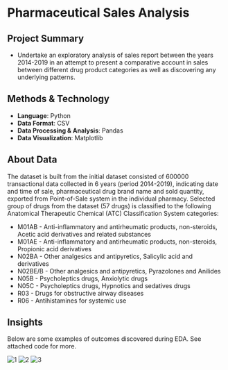 # Pharmaceutical Sales Analysis

## Project Summary
* Undertake an exploratory analysis of sales report between the years 2014-2019 in an attempt to present a comparative account in sales between different drug product categories as well as discovering any underlying patterns.

## Methods & Technology
* **Language**: Python
* **Data Format**: CSV
* **Data Processing & Analysis**: Pandas
* **Data Visualization**: Matplotlib

## About Data
The dataset is built from the initial dataset consisted of 600000 transactional data collected in 6 years (period 2014-2019), indicating date and time of sale, pharmaceutical drug brand name and sold quantity, exported from Point-of-Sale system in the individual pharmacy. Selected group of drugs from the dataset (57 drugs) is classified to the following Anatomical Therapeutic Chemical (ATC) Classification System categories:

* M01AB - Anti-inflammatory and antirheumatic products, non-steroids, Acetic acid derivatives and related substances
* M01AE - Anti-inflammatory and antirheumatic products, non-steroids, Propionic acid derivatives
* N02BA - Other analgesics and antipyretics, Salicylic acid and derivatives
* N02BE/B - Other analgesics and antipyretics, Pyrazolones and Anilides
* N05B - Psycholeptics drugs, Anxiolytic drugs
* N05C - Psycholeptics drugs, Hypnotics and sedatives drugs
* R03 - Drugs for obstructive airway diseases
* R06 - Antihistamines for systemic use

## Insights

Below are some examples of outcomes discovered during EDA. See attached code for more.

![1](https://github.com/ppvp/pharmaceutical_sales/assets/41266016/8a35d3bc-313d-4b07-8782-f5aaec8cf040)
![2](https://github.com/ppvp/pharmaceutical_sales/assets/41266016/1fe49782-98b9-4d0d-b5e6-cbd73b73b09b)
![3](https://github.com/ppvp/pharmaceutical_sales/assets/41266016/96ad1100-d3f1-464f-bd44-ceabbef2763f)

